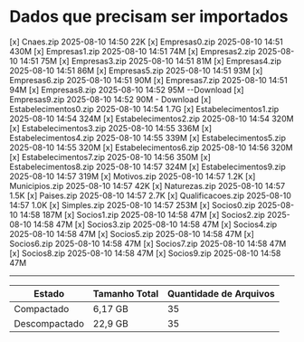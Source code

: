 # Dados que precisam ser importados

[x] Cnaes.zip 2025-08-10 14:50 22K
[x] Empresas0.zip 2025-08-10 14:51 430M
[x] Empresas1.zip 2025-08-10 14:51 74M
[x] Empresas2.zip 2025-08-10 14:51 75M
[x] Empresas3.zip 2025-08-10 14:51 81M
[x] Empresas4.zip 2025-08-10 14:51 86M
[x] Empresas5.zip 2025-08-10 14:51 93M
[x] Empresas6.zip 2025-08-10 14:51 90M
[x] Empresas7.zip 2025-08-10 14:51 94M
[x] Empresas8.zip 2025-08-10 14:52 95M --Download
[x] Empresas9.zip 2025-08-10 14:52 90M - Download
[x] Estabelecimentos0.zip 2025-08-10 14:54 1.7G
[x] Estabelecimentos1.zip 2025-08-10 14:54 324M
[x] Estabelecimentos2.zip 2025-08-10 14:54 320M
[x] Estabelecimentos3.zip 2025-08-10 14:55 336M
[x] Estabelecimentos4.zip 2025-08-10 14:55 339M
[x] Estabelecimentos5.zip 2025-08-10 14:55 320M
[x] Estabelecimentos6.zip 2025-08-10 14:56 320M
[x] Estabelecimentos7.zip 2025-08-10 14:56 350M
[x] Estabelecimentos8.zip 2025-08-10 14:57 324M
[x] Estabelecimentos9.zip 2025-08-10 14:57 319M
[x] Motivos.zip 2025-08-10 14:57 1.2K
[x] Municipios.zip 2025-08-10 14:57 42K
[x] Naturezas.zip 2025-08-10 14:57 1.5K
[x] Paises.zip 2025-08-10 14:57 2.7K
[x] Qualificacoes.zip 2025-08-10 14:57 1.0K
[x] Simples.zip 2025-08-10 14:57 253M
[x] Socios0.zip 2025-08-10 14:58 187M
[x] Socios1.zip 2025-08-10 14:58 47M
[x] Socios2.zip 2025-08-10 14:58 47M
[x] Socios3.zip 2025-08-10 14:58 47M
[x] Socios4.zip 2025-08-10 14:58 47M
[x] Socios5.zip 2025-08-10 14:58 47M
[x] Socios6.zip 2025-08-10 14:58 47M
[x] Socios7.zip 2025-08-10 14:58 47M
[x] Socios8.zip 2025-08-10 14:58 47M
[x] Socios9.zip 2025-08-10 14:58 47M

---

| Estado        | Tamanho Total | Quantidade de Arquivos |
| ------------- | ------------- | ---------------------- |
| Compactado    | 6,17 GB       | 35                     |
| Descompactado | 22,9 GB       | 35                     |
